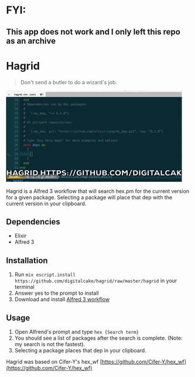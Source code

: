 # FYI: 
## This app does not work and I only left this repo as an archive

# Hagrid
> Don't send a butler to do a wizard's job.

![demo](https://github.com/digitalcake/hagrid/raw/master/demo.gif)

Hagrid is a Alfred 3 workflow that will search hex.pm for the current version
for a given package. Selecting a package will place that dep with the current
version in your clipboard.

## Dependencies
* Elixir
* Alfred 3

## Installation
1. Run `mix escript.install https://github.com/digitalcake/hagrid/raw/master/hagrid` in your terminal
2. Answer yes to the prompt to install
3. Download and install [Alfred 3 workflow](https://github.com/digitalcake/hagrid/raw/master/Hagrid.alfredworkflow)

## Usage
1. Open Alfrend's prompt and type `hex {Search term}`
2. You should see a list of packages after the search is complete. (Note: my
   search is not the fastest).
3. Selecting a package places that dep in your clipboard.

Hagrid was based on Cifer-Y's hex_wf
[https://github.com/Cifer-Y/hex_wf](https://github.com/Cifer-Y/hex_wf)
